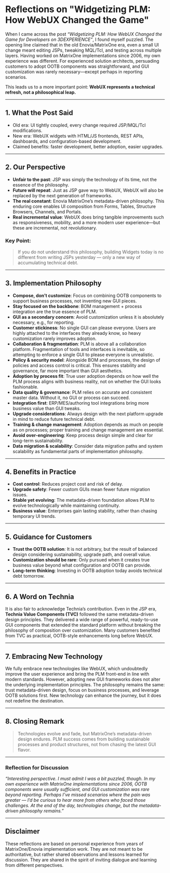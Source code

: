 # Reflections on "Widgetizing PLM: How WebUX Changed the Game"

When I came across the post *“Widgetizing PLM: How WebUX Changed the Game for Developers on 3DEXPERIENCE”*, I found myself puzzled. The opening line claimed that in the old Enovia/MatrixOne era, even a small UI change meant editing JSPs, tweaking MQL/Tcl, and testing across multiple layers. Having worked on MatrixOne implementations since 2006, my own experience was different. For experienced solution architects, persuading customers to adopt OOTB components was straightforward, and GUI customization was rarely necessary—except perhaps in reporting scenarios.

This leads us to a more important point: **WebUX represents a technical refresh, not a philosophical leap.**

---

## 1. What the Post Said
- Old era: UI tightly coupled, every change required JSP/MQL/Tcl modifications.
- New era: WebUX widgets with HTML/JS frontends, REST APIs, dashboards, and configuration-based development.
- Claimed benefits: faster development, better adoption, easier upgrades.

---

## 2. Our Perspective
- **Unfair to the past**: JSP was simply the technology of its time, not the essence of the philosophy.
- **Future will repeat**: Just as JSP gave way to WebUX, WebUX will also be replaced by the next generation of frameworks.
- **The real constant**: Enovia MatrixOne’s metadata-driven philosophy. This enduring core enables UI composition from Forms, Tables, Structure Browsers, Channels, and Portals.
- **Real incremental value**: WebUX does bring tangible improvements such as responsiveness, mobility, and a more modern user experience—but these are incremental, not revolutionary.

### Key Point:
> If you do not understand this philosophy, building Widgets today is no different from writing JSPs yesterday — only a new way of accumulating technical debt.

---

## 3. Implementation Philosophy
- **Compose, don’t customize**: Focus on combining OOTB components to support business processes, not inventing new GUI pieces.
- **Stay focused on the backbone**: BOM management + process integration are the true essence of PLM.
- **GUI as a secondary concern**: Avoid customization unless it is absolutely necessary, e.g., for reporting.
- **Customer stickiness**: No single GUI can please everyone. Users are highly attached to the interfaces they already know, so heavy customization rarely improves adoption.
- **Collaboration & fragmentation**: PLM is above all a collaboration platform. Fragmentation of tools and interfaces is inevitable, so attempting to enforce a single GUI to please everyone is unrealistic.
- **Policy & security model**: Alongside BOM and processes, the design of policies and access control is critical. This ensures stability and governance, far more important than GUI aesthetics.
- **Adoption by process fit**: True user adoption depends on how well the PLM process aligns with business reality, not on whether the GUI looks fashionable.
- **Data quality & governance**: PLM relies on accurate and consistent master data. Without it, no GUI or process can succeed.
- **Integration first**: ERP/MES/authoring tool integrations bring more business value than GUI tweaks.
- **Upgrade considerations**: Always design with the next platform upgrade in mind to reduce future technical debt.
- **Training & change management**: Adoption depends as much on people as on processes; proper training and change management are essential.
- **Avoid over-engineering**: Keep process design simple and clear for long-term sustainability.
- **Data migration & scalability**: Consider data migration paths and system scalability as fundamental parts of implementation philosophy.

---

## 4. Benefits in Practice
- **Cost control**: Reduces project cost and risk of delay.
- **Upgrade safety**: Fewer custom GUIs mean fewer future migration issues.
- **Stable yet evolving**: The metadata-driven foundation allows PLM to evolve technologically while maintaining continuity.
- **Business value**: Enterprises gain lasting stability, rather than chasing temporary UI trends.

---

## 5. Guidance for Customers
- **Trust the OOTB solution**: It is not arbitrary, but the result of balanced design considering sustainability, upgrade path, and overall value.
- **Customization should be rare**: Only pursued when it creates true business value beyond what configuration and OOTB can provide.
- **Long-term thinking**: Investing in OOTB adoption today avoids technical debt tomorrow.

---

## 6. A Word on Technia
It is also fair to acknowledge Technia’s contribution. Even in the JSP era, **Technia Value Components (TVC)** followed the same metadata-driven design principles. They delivered a wide range of powerful, ready-to-use GUI components that extended the standard platform without breaking the philosophy of composition over customization. Many customers benefited from TVC as practical, OOTB-style enhancements long before WebUX.

---

## 7. Embracing New Technology
We fully embrace new technologies like WebUX, which undoubtedly improve the user experience and bring the PLM front-end in line with modern standards. However, adopting new GUI frameworks does not alter the underlying implementation principles. The philosophy remains the same: trust metadata-driven design, focus on business processes, and leverage OOTB solutions first. New technology can enhance the journey, but it does not redefine the destination.

---

## 8. Closing Remark
> Technologies evolve and fade, but MatrixOne’s metadata-driven design endures. PLM success comes from building sustainable processes and product structures, not from chasing the latest GUI flavor.

---

### Reflection for Discussion
*“Interesting perspective. I must admit I was a bit puzzled, though. In my own experience with MatrixOne implementations since 2006, OOTB components were usually sufficient, and GUI customization was rare beyond reporting. Perhaps I’ve missed scenarios where the pain was greater — I’d be curious to hear more from others who faced those challenges. At the end of the day, technologies change, but the metadata-driven philosophy remains.”*

---

## Disclaimer
These reflections are based on personal experience from years of MatrixOne/Enovia implementation work. They are not meant to be authoritative, but rather shared observations and lessons learned for discussion. They are shared in the spirit of inviting dialogue and learning from different perspectives.

